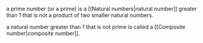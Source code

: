 a prime number (or a prime) is a [[Natural numbers|natural number]] greater than 1 that is not a product of two smaller natural numbers.

a natural number greater than 1 that is not prime is called a [[Composite number|composite number]].